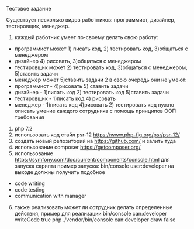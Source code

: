 Тестовое задание

Существует несколько видов работников: программист, дизайнер, тестировщик, менеджер.
1. каждый работник умеет по-своему делать свою работу:
- программист может 1) писать код, 2) тестировать код, 3)общаться с менеджером
- дизайнер 4) рисовать, 3)общаться с менеджером
- тестировщик может 2) тестировать код, 3)общаться с менеджером, 5)ставить задачи
- менеджер может 5)ставить задачи
2 в свою очередь они не умеют:
- программист - 4)рисовать 5) ставить задачи
- дизайнер - 1)писать код 2) тестировать код 5)ставить задачи
- тестировщик - 1)писать код 4) рисовать
- менеджер - 1)писать код 4)рисовать 2) тестировать код
нужно описать умение каждого сотрудника с помощь принципов ООП
требования
1. php 7.2
2. использовать код стайл psr-12 https://www.php-fig.org/psr/psr-12/
3. создать новый репозиторий на https://github.com/ и залить туда
4. использование composer https://getcomposer.org/
5. использование https://symfony.com/doc/current/components/console.html для запуска скрипта
пример запуска:
bin/console user:developer
на выходе должны получить подобное
- code writing
- code testing
- communication with manager
6. также реализовать может ли сотрудник делать определенные действия, пример для реализации
bin/console can:developer writeCode
true
php ./vendor/bin/console can:developer draw
false
